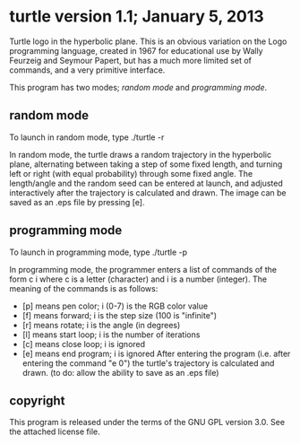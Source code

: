 **turtle** version 1.1; January 5, 2013
=======================================

Turtle logo in the hyperbolic plane. This is an obvious variation on the Logo
programming language, created in 1967 for educational use by Wally Feurzeig and
Seymour Papert, but has a much more limited set of commands, and a very
primitive interface.

This program has two modes; *random mode* and *programming mode*.


random mode
-----------

To launch in random mode, type ./turtle -r

In random mode, the turtle draws a random trajectory in the hyperbolic plane,
alternating between taking a step of some fixed length, and turning left or
right (with equal probability) through some fixed angle. The length/angle
and the random seed can be entered at launch, and adjusted interactively
after the trajectory is calculated and drawn. The image can be saved as an
.eps file by pressing [e].


programming mode
----------------

To launch in programming mode, type ./turtle -p

In programming mode, the programmer enters a list of commands of the form c i
where c is a letter (character) and i is a number (integer). The meaning of
the commands is as follows:
* [p] means pen color; i (0-7) is the RGB color value
* [f] means forward; i is the step size (100 is "infinite")
* [r] means rotate; i is the angle (in degrees)
* [l] means start loop; i is the number of iterations
* [c] means close loop; i is ignored
* [e] means end program; i is ignored
After entering the program (i.e. after entering the command "e 0") the
turtle's trajectory is calculated and drawn. (to do: allow the ability to
save as an .eps file)


copyright
---------

This program is released under the terms of the GNU GPL version 3.0. See the
attached license file.
